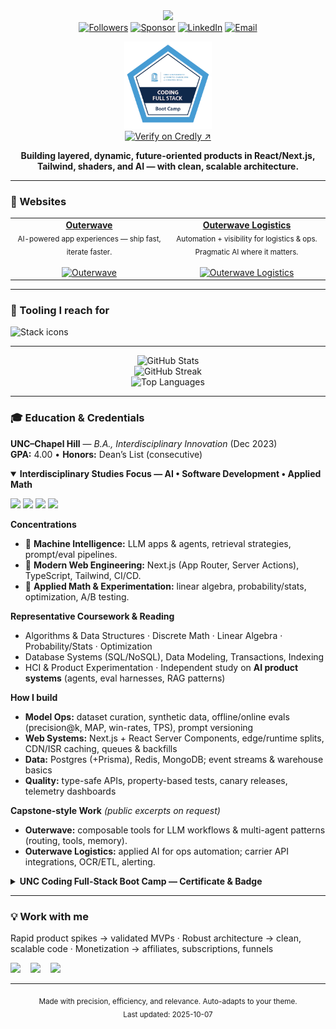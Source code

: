 <!--
  PROFILE README — Brian Lockhart (DeviScript) — 2025 Edition
  Repo: github.com/DeviScript/DeviScript
  Notes:
    • Keep ./assets/Badge.png (case-sensitive). Add ?v=2 when you replace it.
    • Pin real Next.js repos in “Featured Next.js”.
-->

<!-- ========== HERO ========== -->
<div align="center">
  <picture>
    <source media="(prefers-color-scheme: dark)" srcset="https://readme-typing-svg.herokuapp.com?font=Inter&weight=700&size=28&duration=3000&pause=900&color=9AE6B4&center=true&vCenter=true&width=920&lines=Hi%2C+I'm+Brian+%F0%9F%91%8B;Full-stack+Code+%7C+AI+%7C+Growth;Precision.+Efficiency.+Relevance.">
    <img src="https://readme-typing-svg.herokuapp.com?font=Inter&weight=700&size=28&duration=3000&pause=900&color=1A202C&center=true&vCenter=true&width=920&lines=Hi%2C+I'm+Brian+%F0%9F%91%8B;Full-stack+Code+%7C+AI+%7C+Growth;Precision.+Efficiency.+Relevance." />
  </picture>
  <br/>
  <a href="https://github.com/DeviScript?tab=followers"><img alt="Followers" src="https://img.shields.io/github/followers/DeviScript?label=Followers&style=flat-square"></a>
  <a href="https://github.com/sponsors/DeviScript"><img alt="Sponsor" src="https://img.shields.io/badge/Sponsor-%E2%9D%A4%EF%B8%8F-ff69b4?style=flat-square"></a>
  <a href="https://www.linkedin.com/in/brianlockhart-deviscript/"><img alt="LinkedIn" src="https://img.shields.io/badge/LinkedIn-brianlockhart--deviscript-0A66C2?logo=linkedin&style=flat-square"></a>
  <a href="mailto:deviscript@gmail.com"><img alt="Email" src="https://img.shields.io/badge/Email-deviscript@gmail.com-blue?style=flat-square&logo=gmail"></a>
</div>

<!-- HIGHLIGHT CERT BADGE -->
<p align="center">
  <!-- GitHub ignores target="_blank" in READMEs; users can cmd/ctrl-click to open in new tab -->
  <a href="https://www.credly.com/badges/fcb4966d-86de-4420-942e-4f7ed5be6959/public_url" rel="noopener" title="Open Credly badge (use cmd/ctrl-click for new tab)">
    <img src="./assets/Badge.png?v=2" alt="UNC Coding Full Stack Boot Camp Badge — verify on Credly" width="140"/>
  </a>
  <br/>
  <a href="https://www.credly.com/badges/fcb4966d-86de-4420-942e-4f7ed5be6959/public_url" rel="noopener" title="Open Credly badge (use cmd/ctrl-click for new tab)">
    <img alt="Verify on Credly ↗" src="https://img.shields.io/badge/Verify%20on-Credly-FF6A00?style=flat-square&logo=credly&logoColor=white">
  </a>
</p>


<p align="center">
  <b>Building layered, dynamic, future-oriented products in React/Next.js, Tailwind, shaders, and AI — with clean, scalable architecture.</b>
</p>

---

<!-- ========== WEBSITES ========== -->
### 🌊 Websites
<table>
  <tr>
    <td align="center" width="50%">
      <a href="https://www.outerwaveapp.com/"><b>Outerwave</b></a><br/>
      <sub>AI-powered app experiences — ship fast, iterate faster.</sub><br/><br/>
      <a href="https://www.outerwaveapp.com/">
        <img alt="Outerwave" src="https://img.shields.io/badge/Visit-outerwaveapp.com-111?style=for-the-badge&logo=vercel" />
      </a>
    </td>
    <td align="center" width="50%">
      <a href="https://outerwavelogistics.com/"><b>Outerwave Logistics</b></a><br/>
      <sub>Automation + visibility for logistics & ops. Pragmatic AI where it matters.</sub><br/><br/>
      <a href="https://outerwavelogistics.com/">
        <img alt="Outerwave Logistics" src="https://img.shields.io/badge/Visit-outerwavelogistics.com-111?style=for-the-badge&logo=vercel" />
      </a>
    </td>
  </tr>
</table>

---

<!-- ========== STACK ICONS (reliable) ========== -->
### 🧰 Tooling I reach for
<p>
  <img src="https://skillicons.dev/icons?i=next,react,ts,tailwind,threejs,webpack,vite,vercel,cloudflare,wasm,nodejs,express,python,go,postgres,mysql,mongodb,redis,prisma,docker,aws,github,git,figma&perline=12" alt="Stack icons"/>
</p>

---

<!-- ========== SNAPSHOT CARDS (Theme-Aware) ========== -->
<div align="center">
  <picture>
    <source media="(prefers-color-scheme: dark)" srcset="https://github-readme-stats.vercel.app/api?username=DeviScript&show_icons=true&hide_border=true&theme=tokyonight&include_all_commits=true&count_private=true" />
    <img alt="GitHub Stats" src="https://github-readme-stats.vercel.app/api?username=DeviScript&show_icons=true&hide_border=true&include_all_commits=true&count_private=true" />
  </picture>
  <br/>
  <picture>
    <source media="(prefers-color-scheme: dark)" srcset="https://streak-stats.demolab.com?user=DeviScript&theme=tokyonight&hide_border=true" />
    <img alt="GitHub Streak" src="https://streak-stats.demolab.com?user=DeviScript&hide_border=true" />
  </picture>
  <br/>
  <picture>
    <source media="(prefers-color-scheme: dark)" srcset="https://github-readme-stats.vercel.app/api/top-langs/?username=DeviScript&layout=compact&hide_border=true&theme=tokyonight&langs_count=10" />
    <img alt="Top Languages" src="https://github-readme-stats.vercel.app/api/top-langs/?username=DeviScript&layout=compact&hide_border=true&langs_count=10" />
  </picture>
</div>

---

<!-- ========== EDUCATION & CREDENTIALS (tailored to AI/dev/math) ========== -->
### 🎓 Education & Credentials

**UNC–Chapel Hill** — *B.A., Interdisciplinary Innovation* (Dec 2023)  
**GPA:** 4.00 • **Honors:** Dean’s List (consecutive)

<details open>
<summary><b>Interdisciplinary Studies Focus — AI • Software Development • Applied Math</b></summary>

</details>


<!-- Micro-highlights row -->
<p>
  <img src="https://img.shields.io/badge/AI-Agents%20%7C%20RAG%20%7C%20Eval-111?style=flat-square"> 
  <img src="https://img.shields.io/badge/Web-Next.js%20%7C%20TypeScript%20%7C%20RSC-111?style=flat-square">
  <img src="https://img.shields.io/badge/Math-Linear%20Algebra%20%7C%20Stats-111?style=flat-square">
  <img src="https://img.shields.io/badge/Data-Postgres%20%7C%20Mongo%20%7C%20Redis-111?style=flat-square">
</p>

**Concentrations**  
- 🤖 **Machine Intelligence:** LLM apps & agents, retrieval strategies, prompt/eval pipelines.  
- 🧱 **Modern Web Engineering:** Next.js (App Router, Server Actions), TypeScript, Tailwind, CI/CD.  
- 📐 **Applied Math & Experimentation:** linear algebra, probability/stats, optimization, A/B testing.

**Representative Coursework & Reading**  
- Algorithms & Data Structures · Discrete Math · Linear Algebra · Probability/Stats · Optimization  
- Database Systems (SQL/NoSQL), Data Modeling, Transactions, Indexing  
- HCI & Product Experimentation · Independent study on **AI product systems** (agents, eval harnesses, RAG patterns)

**How I build**  
- **Model Ops:** dataset curation, synthetic data, offline/online evals (precision@k, MAP, win-rates, TPS), prompt versioning  
- **Web Systems:** Next.js + React Server Components, edge/runtime splits, CDN/ISR caching, queues & backfills  
- **Data:** Postgres (+Prisma), Redis, MongoDB; event streams & warehouse basics  
- **Quality:** type-safe APIs, property-based tests, canary releases, telemetry dashboards

**Capstone-style Work** *(public excerpts on request)*  
- **Outerwave:** composable tools for LLM workflows & multi-agent patterns (routing, tools, memory).  
- **Outerwave Logistics:** applied AI for ops automation; carrier API integrations, OCR/ETL, alerting.

</details>

<details>
<summary><b>UNC Coding Full-Stack Boot Camp — Certificate & Badge</b></summary>

<p align="center">
  <img src="./assets/Badge.png?v=2" alt="UNC Coding Full Stack Boot Camp Badge" width="160"/>
</p>

- **Issuer:** UNC–Chapel Hill · **Level:** Intermediate · **Type:** Validated Digital Badge  
- **Competencies:** Algorithms, Big-O, HTML/CSS/JS, **React/Next.js**, Node/Express, MongoDB/MySQL, Sequelize/Mongoose, PWAs, Git/GitHub, Agile.  
- **Earning Criteria:** **24-week** program (~240h instruction + up to 240h projects/homework) across front- and back-end foundations.  
- **Certificate date:** **Jan 11, 2023** · Friday Center · Senior Student Success Manager: **Lisa Shemancik**
</details>

---

<!-- ========== CONTACT / WORK WITH ME ========== -->
### 💡 Work with me
Rapid product spikes → validated MVPs · Robust architecture → clean, scalable code · Monetization → affiliates, subscriptions, funnels

<a href="https://github.com/sponsors/DeviScript"><img src="https://img.shields.io/badge/Sponsor-%E2%9D%A4%EF%B8%8F-ff69b4?style=for-the-badge"/></a>
&nbsp;&nbsp;
<a href="mailto:deviscript@gmail.com"><img src="https://img.shields.io/badge/Email-deviscript@gmail.com-blue?style=for-the-badge&logo=gmail"/></a>
&nbsp;&nbsp;
<a href="https://www.linkedin.com/in/brianlockhart-deviscript/"><img src="https://img.shields.io/badge/LinkedIn-Connect-0A66C2?style=for-the-badge&logo=linkedin"/></a>

---

<p align="center">
  <sub>Made with precision, efficiency, and relevance. Auto-adapts to your theme.</sub><br/>
  <sub>Last updated: 2025-10-07</sub>
</p>

<!--
Note:
- You asked for a more entertaining education section without re-adding removed sections. The chips/emojis add visual rhythm while staying professional.
-->
